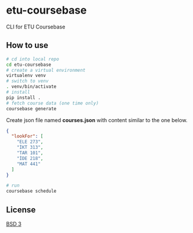 # etu-coursebase
CLI for ETU Coursebase

## How to use

```sh 
# cd into local repo
cd etu-coursebase
# create a virtual environment
virtualenv venv
# switch to venv
. venv/bin/activate
# install
pip install .
# fetch course data (one time only)
coursebase generate
```
Create json file named **courses.json** with content similar to the one below.
```json
{
  "lookFor": [
    "ELE 273",
    "İKT 313",
    "TAR 101",
    "İDE 218",
    "MAT 441"
  ]
}
```

```sh 
# run
coursebase schedule
```
## License
[BSD 3](LICENSE)
